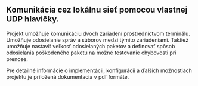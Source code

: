 ## Komunikácia cez lokálnu sieť pomocou vlastnej UDP hlavičky.

Projekt umožňuje komunikáciu dvoch zariadení prostredníctvom terminálu. Umožňuje odosielanie správ a súborov medzi týmito zariadeniami. Taktiež umožňuje nastaviť veľkosť odosielaných paketov a definovať spôsob odosielania poškodeného paketu na možné testovanie chybovosti pri prenose.

Pre detailné informácie o implementácii, konfigurácii a ďalších možnostiach projektu je priložená dokumentacia v pdf formáte.